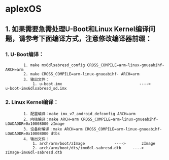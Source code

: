  #  aplexOS
 ## 1. 如果需要急需处理U-Boot和Linux Kernel编译问题，请参考下面编译方式，注意修改编译器前缀：
 ###       1. U-Boot编译：
            1. make mx6dlsabresd_config CROSS_COMPILE=arm-linux-gnueabihf- ARCH=arm
            2. make CROSS_COMPILE=arm-linux-gnueabihf- ARCH=arm
            3. 输出文件：
                1. u-boot.imx                                  ---->     u-boot-imx6dlsabresd_sd.imx
###        2. Linux Kernel编译：
            1. 配置编译：make imx_v7_android_defconfig ARCH=arm
            2. 内核编译：make ARCH=arm CROSS_COMPILE=arm-linux-gnueabihf- LOADADDR=0x10008000 zImage
            3. 设备树编译：make ARCH=arm CROSS_COMPILE=arm-linux-gnueabihf- LOADADDR=0x10008000 dtbs
            4. 输出文件：
                1. arch/arm/boot/zImage             ---->       zImage
                2. arch/arm/boot/dts/imx6dl-sabresd.dtb     ---->       zImage-imx6dl-sabresd.dtb
